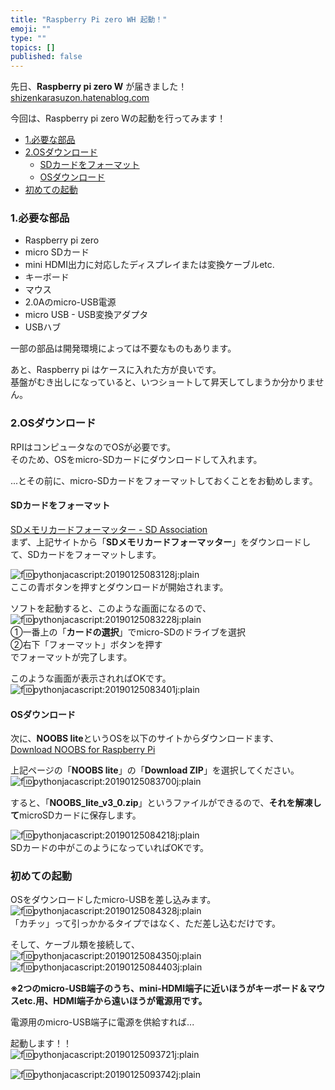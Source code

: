 ```yaml
---
title: "Raspberry Pi zero WH 起動！"
emoji: ""
type: ""
topics: []
published: false
---
```


先日、**Raspberry pi zero W** が届きました！  
[shizenkarasuzon.hatenablog.com](https://shizenkarasuzon.hatenablog.com/entry/2019/01/25/080522)

今回は、Raspberry pi zero Wの起動を行ってみます！

* [1.必要な部品](#1必要な部品)
* [2.OSダウンロード](#2OSダウンロード)  
   * [SDカードをフォーマット](#SDカードをフォーマット)  
   * [OSダウンロード](#OSダウンロード)
* [初めての起動](#初めての起動)

### 1.必要な部品

* Raspberry pi zero
* micro SDカード
* mini HDMI出力に対応したディスプレイまたは変換ケーブルetc.
* キーボード
* マウス
* 2.0Aのmicro-USB電源
* micro USB - USB変換アダプタ
* USBハブ

一部の部品は開発環境によっては不要なものもあります。

あと、Raspberry pi はケースに入れた方が良いです。  
基盤がむき出しになっていると、いつショートして昇天してしまうか分かりません。  
  
### 2.OSダウンロード

RPIはコンピュータなのでOSが必要です。  
そのため、OSをmicro-SDカードにダウンロードして入れます。

...とその前に、micro-SDカードをフォーマットしておくことをお勧めします。

#### SDカードをフォーマット

[SDメモリカードフォーマッター - SD Association](https://www.sdcard.org/jp/downloads/formatter%5F4/)  
まず、上記サイトから「**SDメモリカードフォーマッター**」をダウンロードして、SDカードをフォーマットします。

  
![f:id:pythonjacascript:20190125083128j:plain](/images/ppythonjacascript2019012520190125083128.jpg "f:id:pythonjacascript:20190125083128j:plain")  
ここの青ボタンを押すとダウンロードが開始されます。

ソフトを起動すると、このような画面になるので、  
![f:id:pythonjacascript:20190125083228j:plain](/images/ppythonjacascript2019012520190125083228.jpg "f:id:pythonjacascript:20190125083228j:plain")  
➀一番上の「**カードの選択**」でmicro-SDのドライブを選択  
②右下「フォーマット」ボタンを押す  
でフォーマットが完了します。

このような画面が表示されればOKです。  
![f:id:pythonjacascript:20190125083401j:plain](/images/ppythonjacascript2019012520190125083401.jpg "f:id:pythonjacascript:20190125083401j:plain")

  
#### OSダウンロード

次に、**NOOBS lite**というOSを以下のサイトからダウンロードます、  
[Download NOOBS for Raspberry Pi](https://www.raspberrypi.org/downloads/noobs/)

上記ページの「**NOOBS lite**」の「**Download ZIP**」を選択してください。  
![f:id:pythonjacascript:20190125083700j:plain](/images/ppythonjacascript2019012520190125083700.jpg "f:id:pythonjacascript:20190125083700j:plain")

すると、「**NOOBS\_lite\_v3\_0.zip**」というファイルができるので、**それを解凍して**microSDカードに保存します。

![f:id:pythonjacascript:20190125084218j:plain](/images/ppythonjacascript2019012520190125084218.jpg "f:id:pythonjacascript:20190125084218j:plain")  
SDカードの中がこのようになっていればOKです。  
  
### 初めての起動

OSをダウンロードしたmicro-USBを差し込みます。  
![f:id:pythonjacascript:20190125084328j:plain](/images/ppythonjacascript2019012520190125084328.jpg "f:id:pythonjacascript:20190125084328j:plain")  
「カチッ」って引っかかるタイプではなく、ただ差し込むだけです。

  
そして、ケーブル類を接続して、  
![f:id:pythonjacascript:20190125084350j:plain](/images/ppythonjacascript2019012520190125084350.jpg "f:id:pythonjacascript:20190125084350j:plain")  
![f:id:pythonjacascript:20190125084403j:plain](/images/ppythonjacascript2019012520190125084403.jpg "f:id:pythonjacascript:20190125084403j:plain")

**※2つのmicro-USB端子のうち、mini-HDMI端子に近いほうがキーボード＆マウスetc.用、HDMI端子から遠いほうが電源用です。**

電源用のmicro-USB端子に電源を供給すれば...

起動します！！  
![f:id:pythonjacascript:20190125093721j:plain](/images/ppythonjacascript2019012520190125093721.jpg "f:id:pythonjacascript:20190125093721j:plain")

![f:id:pythonjacascript:20190125093742j:plain](/images/ppythonjacascript2019012520190125093742.jpg "f:id:pythonjacascript:20190125093742j:plain")